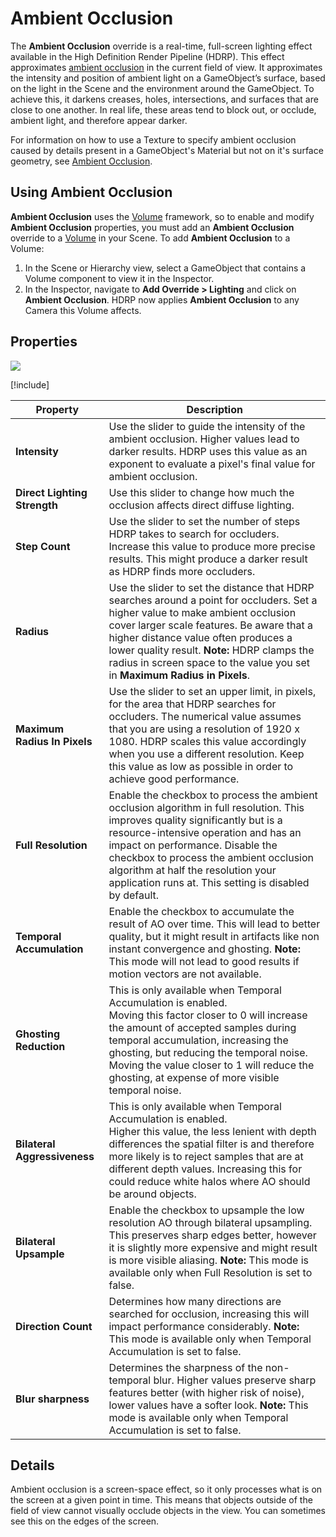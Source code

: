 # Ambient Occlusion

The **Ambient Occlusion** override is a real-time, full-screen lighting effect available in the High Definition Render Pipeline (HDRP). This effect approximates [ambient occlusion](https://en.wikipedia.org/wiki/Ambient_occlusion) in the current field of view. It approximates the intensity and position of ambient light on a GameObject’s surface, based on the light in the Scene and the environment around the GameObject. To achieve this, it darkens creases, holes, intersections, and surfaces that are close to one another. In real life, these areas tend to block out, or occlude, ambient light, and therefore appear darker.

For information on how to use a Texture to specify ambient occlusion caused by details present in a GameObject's Material but not on it's surface geometry, see [Ambient Occlusion](Ambient-Occlusion.md).

## Using Ambient Occlusion

**Ambient Occlusion** uses the [Volume](Volumes.md) framework, so to enable and modify **Ambient Occlusion** properties, you must add an **Ambient Occlusion** override to a [Volume](Volumes.md) in your Scene. To add **Ambient Occlusion** to a Volume:

1. In the Scene or Hierarchy view, select a GameObject that contains a Volume component to view it in the Inspector.
2. In the Inspector, navigate to **Add Override > Lighting** and click on **Ambient Occlusion**. 
   HDRP now applies **Ambient Occlusion** to any Camera this Volume affects.

## Properties

![](Images/OverrideAmbientOcclusion1.png)

[!include[](Snippets/Volume-Override-Enable-Properties.md)]

| **Property**                 | **Description**                                              |
| ---------------------------- | ------------------------------------------------------------ |
| **Intensity**                | Use the slider to guide the intensity of the ambient occlusion. Higher values lead to darker results. HDRP uses this value as an exponent to evaluate a pixel's final value for ambient occlusion. |
| **Direct Lighting Strength** | Use this slider to change how much the occlusion affects direct diffuse lighting. |
| **Step Count**               | Use the slider to set the number of steps HDRP takes to search for occluders. Increase this value to produce more precise results. This might produce a darker result as HDRP finds more occluders. |
| **Radius**                   | Use the slider to set the distance that HDRP searches around a point for occluders. Set a higher value to make ambient occlusion cover larger scale features. Be aware that a higher distance value often produces a lower quality result. **Note:** HDRP clamps the radius in screen space to the value you set in **Maximum Radius in Pixels**. |
| **Maximum Radius In Pixels** | Use the slider to set an upper limit, in pixels, for the area that HDRP searches for occluders. The numerical value assumes that you are using a resolution of 1920 x 1080. HDRP scales this value accordingly when you use a different resolution.  Keep this value as low as possible in order to achieve good performance. |
| **Full Resolution**          | Enable the checkbox to process the ambient occlusion algorithm in full resolution. This improves quality significantly but is a resource-intensive operation and has an impact on performance. Disable the checkbox to process the ambient occlusion algorithm at half the resolution your application runs at. This setting is disabled by default. |
| **Temporal Accumulation**    | Enable the checkbox to accumulate the result of AO over time. This will lead to better quality, but it might result in artifacts like non instant convergence and ghosting. **Note:** This mode will not lead to good results if motion vectors are not available. |
| **Ghosting Reduction**       | This is only available when Temporal Accumulation is enabled.<br />Moving this factor closer to 0 will increase the amount of accepted samples during temporal accumulation, increasing the ghosting, but reducing the temporal noise. Moving the value closer to 1 will reduce the ghosting, at expense of more visible temporal noise. |
| **Bilateral Aggressiveness** | This is only available when Temporal Accumulation is enabled.<br />Higher this value, the less lenient with depth differences the spatial filter is and therefore more likely is to reject samples that are at different depth values. Increasing this for could reduce white halos where AO should be around objects. |
| **Bilateral Upsample**       | Enable the checkbox to upsample the low resolution AO through bilateral upsampling. This preserves sharp edges better, however it is slightly more expensive and might result is more visible aliasing.  **Note:** This mode is available only when Full Resolution is set to false. |
| **Direction Count**       | Determines how many directions are searched for occlusion, increasing this will impact performance considerably.  **Note:** This mode is available only when Temporal Accumulation is set to false. |
| **Blur sharpness**       | Determines the sharpness of the non-temporal blur. Higher values preserve sharp features better (with higher risk of noise), lower values have a softer look. **Note:** This mode is available only when Temporal Accumulation is set to false. |


## Details

Ambient occlusion is a screen-space effect, so it only processes what is on the screen at a given point in time. This means that objects outside of the field of view cannot visually occlude objects in the view. You can sometimes see this on the edges of the screen.

